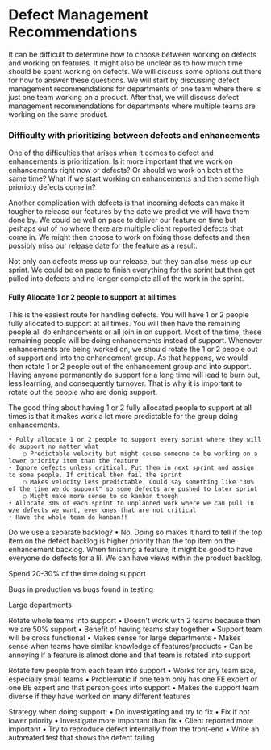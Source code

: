 # Defect Management Recommendations

It can be difficult to determine how to choose between working on defects and working on features. It might also be unclear as to how much time should be spent working on defects. We will discuss some options out there for how to answer these questions. We will start by discussing defect management recommendations for departments of one team where there is just one team working on a product. After that, we will discuss defect management recommendations for departments where multiple teams are working on the same product.

### Difficulty with prioritizing between defects and enhancements

One of the difficulties that arises when it comes to defect and enhancements is prioritization. Is it more important that we work on enhancements right now or defects? Or should we work on both at the same time? What if we start working on enhancements and then some high priorioty defects come in?

Another complication with defects is that incoming defects can make it tougher to release our features by the date we predict we will have them done by. We could be well on pace to deliver our feature on time but perhaps out of no where there are multiple client reported defects that come in. We might then choose to work on fixing those defects and then possibly miss our release date for the feature as a result.

Not only can defects mess up our release, but they can also mess up our sprint. We could be on pace to finish everything for the sprint but then get pulled into defects and no longer complete all of the work in the sprint.

#### Fully Allocate 1 or 2 people to support at all times
This is the easiest route for handling defects. You will have 1 or 2 people fully allocated to support at all times. You will then have the remaining people all do enhancements or all join in on support. Most of the time, these remaining people will be doing enhancements instead of support. Whenever enhancements are being worked on, we should rotate the 1 or 2 people out of support and into the enhancement group. As that happens, we would then rotate 1 or 2 people out of the enhancement group and into support. Having anyone permanently do support for a long time will lead to burn out, less learning, and consequently turnover. That is why it is important to rotate out the people who are donig support.

The good thing about having 1 or 2 fully allocated people to support at all times is that it makes work a lot more predictable for the group doing enhancements. 

	• Fully allocate 1 or 2 people to support every sprint where they will do support no matter what
		○ Predictable velocity but might cause someone to be working on a lower priority item than the feature
	• Ignore defects unless critical. Put them in next sprint and assign to some people. If critical then fail the sprint
		○ Makes velocity less predictable. Could say something like "30% of the time we do support" so some defects are pushed to later sprint
		○ Might make more sense to do kanban though
	• Allocate 30% of each sprint to unplanned work where we can pull in w/e defects we want, even ones that are not critical
	• Have the whole team do kanban!!
Do we use a separate backlog?
	• No. Doing so makes it hard to tell if the top item on the defect backlog is higher priority than the top item on the enhancement backlog. When finishing a feature, it might be good to have everyone do defects for a lil. We can have views within the product backlog.
	
Spend 20-30% of the time doing support

Bugs in production vs bugs found in testing

Large departments

Rotate whole teams into support
	• Doesn't work with 2 teams because then we are 50% support
	• Benefit of having teams stay together
	• Support team will be cross functional
	• Makes sense for large departments
	• Makes sense when teams have similar knowledge of features/products
	• Can be annoying if a feature is almost done and that team is rotated into support

Rotate few people from each team into support
	• Works for any team size, especially small teams
	• Problematic if one team only has one FE expert or one BE expert and that person goes into support
	• Makes the support team diverse if they have worked on many different features

Strategy when doing support:
	• Do investigating and try to fix
	• Fix if not lower priority
	• Investigate more important than fix
	• Client reported more important
	• Try to reproduce defect internally from the front-end
	• Write an automated test that shows the defect failing
